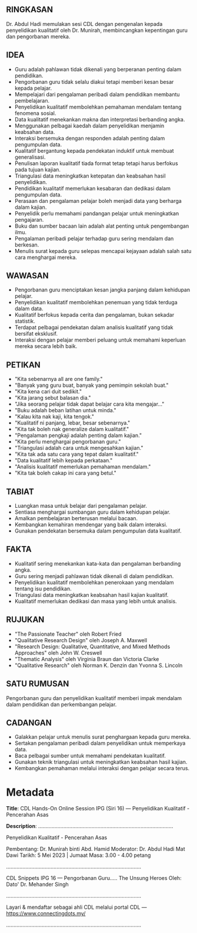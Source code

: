 ## RINGKASAN
Dr. Abdul Hadi memulakan sesi CDL dengan pengenalan kepada penyelidikan kualitatif oleh Dr. Munirah, membincangkan kepentingan guru dan pengorbanan mereka.

## IDEA
- Guru adalah pahlawan tidak dikenali yang berperanan penting dalam pendidikan.
- Pengorbanan guru tidak selalu diakui tetapi memberi kesan besar kepada pelajar.
- Mempelajari dari pengalaman peribadi dalam pendidikan membantu pembelajaran.
- Penyelidikan kualitatif membolehkan pemahaman mendalam tentang fenomena sosial.
- Data kualitatif menekankan makna dan interpretasi berbanding angka.
- Menggunakan pelbagai kaedah dalam penyelidikan menjamin keabsahan data.
- Interaksi bersemuka dengan responden adalah penting dalam pengumpulan data.
- Kualitatif bergantung kepada pendekatan induktif untuk membuat generalisasi.
- Penulisan laporan kualitatif tiada format tetap tetapi harus berfokus pada tujuan kajian.
- Triangulasi data meningkatkan ketepatan dan keabsahan hasil penyelidikan.
- Pendidikan kualitatif memerlukan kesabaran dan dedikasi dalam pengumpulan data.
- Perasaan dan pengalaman pelajar boleh menjadi data yang berharga dalam kajian.
- Penyelidik perlu memahami pandangan pelajar untuk meningkatkan pengajaran.
- Buku dan sumber bacaan lain adalah alat penting untuk pengembangan ilmu.
- Pengalaman peribadi pelajar terhadap guru sering mendalam dan berkesan.
- Menulis surat kepada guru selepas mencapai kejayaan adalah salah satu cara menghargai mereka.

## WAWASAN
- Pengorbanan guru menciptakan kesan jangka panjang dalam kehidupan pelajar.
- Penyelidikan kualitatif membolehkan penemuan yang tidak terduga dalam data.
- Kualitatif berfokus kepada cerita dan pengalaman, bukan sekadar statistik.
- Terdapat pelbagai pendekatan dalam analisis kualitatif yang tidak bersifat eksklusif.
- Interaksi dengan pelajar memberi peluang untuk memahami keperluan mereka secara lebih baik.

## PETIKAN
- "Kita sebenarnya all are one family."
- "Banyak yang guru buat, banyak yang pemimpin sekolah buat."
- "Kita kena cari duit sedikit."
- "Kita jarang sebut balasan dia."
- "Jika seorang pelajar tidak dapat belajar cara kita mengajar..."
- "Buku adalah beban latihan untuk minda."
- "Kalau kita nak kaji, kita tengok."
- "Kualitatif ni panjang, lebar, besar sebenarnya."
- "Kita tak boleh nak generalize dalam kualitatif."
- "Pengalaman pengkaji adalah penting dalam kajian."
- "Kita perlu menghargai pengorbanan guru."
- "Triangulasi adalah cara untuk mengesahkan kajian."
- "Kita tak ada satu cara yang tepat dalam kualitatif."
- "Data kualitatif lebih kepada perkataan."
- "Analisis kualitatif memerlukan pemahaman mendalam."
- "Kita tak boleh cakap ini cara yang betul."

## TABIAT
- Luangkan masa untuk belajar dari pengalaman pelajar.
- Sentiasa menghargai sumbangan guru dalam kehidupan pelajar.
- Amalkan pembelajaran berterusan melalui bacaan.
- Kembangkan kemahiran mendengar yang baik dalam interaksi.
- Gunakan pendekatan bersemuka dalam pengumpulan data kualitatif.

## FAKTA
- Kualitatif sering menekankan kata-kata dan pengalaman berbanding angka.
- Guru sering menjadi pahlawan tidak dikenali di dalam pendidikan.
- Penyelidikan kualitatif membolehkan penerokaan yang mendalam tentang isu pendidikan.
- Triangulasi data meningkatkan keabsahan hasil kajian kualitatif.
- Kualitatif memerlukan dedikasi dan masa yang lebih untuk analisis.

## RUJUKAN
- "The Passionate Teacher" oleh Robert Fried
- "Qualitative Research Design" oleh Joseph A. Maxwell
- "Research Design: Qualitative, Quantitative, and Mixed Methods Approaches" oleh John W. Creswell
- "Thematic Analysis" oleh Virginia Braun dan Victoria Clarke
- "Qualitative Research" oleh Norman K. Denzin dan Yvonna S. Lincoln

## SATU RUMUSAN
Pengorbanan guru dan penyelidikan kualitatif memberi impak mendalam dalam pendidikan dan perkembangan pelajar.

## CADANGAN
- Galakkan pelajar untuk menulis surat penghargaan kepada guru mereka.
- Sertakan pengalaman peribadi dalam penyelidikan untuk memperkaya data.
- Baca pelbagai sumber untuk memahami pendekatan kualitatif.
- Gunakan teknik triangulasi untuk meningkatkan keabsahan hasil kajian.
- Kembangkan pemahaman melalui interaksi dengan pelajar secara terus.

# Metadata
**Title**: CDL Hands-On Online Session IPG (Siri 16) — Penyelidikan Kualitatif - Pencerahan Asas

**Description**: ...........................................................................................

Penyelidikan Kualitatif - Pencerahan Asas

Pembentang: Dr. Munirah binti Abd. Hamid
Moderator: Dr. Abdul Hadi Mat Dawi
Tarikh: 5 Mei 2023   |   Jumaat
Masa: 3.00 - 4.00 petang

...........................................................................................

CDL Snippets IPG 16 — Pengorbanan Guru..... The Unsung Heroes
Oleh: Dato' Dr. Mehander Singh

...........................................................................................

Layari & mendaftar sebagai ahli CDL melalui portal CDL — https://www.connectingdots.my/

...........................................................................................